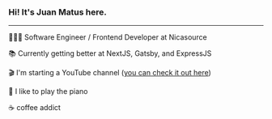 ### Hi! It's Juan Matus here.
---

👨🏻‍💻  Software Engineer / Frontend Developer at Nicasource

📚 Currently getting better at NextJS, Gatsby, and ExpressJS

🎬 I'm starting a YouTube channel ([you can check it out here](https://www.youtube.com/channel/UCU3megO3PrCIbTUoaAeiPvQ))

🎹 I like to play the piano 

☕️ coffee addict
